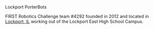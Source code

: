 Lockport PorterBots

FIRST Robotics Challenge team #4292 founded in 2012 and located in
[Lockport, IL](https://www.google.com/maps/place/Lockport,+IL/@41.5946573,-88.0899434)
working out of the Lockport East High School Campus.

<!---
Lockport-PorterBots-4292/Lockport-PorterBots-4292 is a ✨ special ✨ repository because its `README.md` (this file) appears on your GitHub profile.
You can click the Preview link to take a look at your changes.
--->
